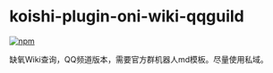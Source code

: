# koishi-plugin-oni-wiki-qqguild

[![npm](https://img.shields.io/npm/v/koishi-plugin-oni-wiki-qqguild?style=flat-square)](https://www.npmjs.com/package/koishi-plugin-oni-wiki-qqguild)

缺氧Wiki查询，QQ频道版本，需要官方群机器人md模板。尽量使用私域。
